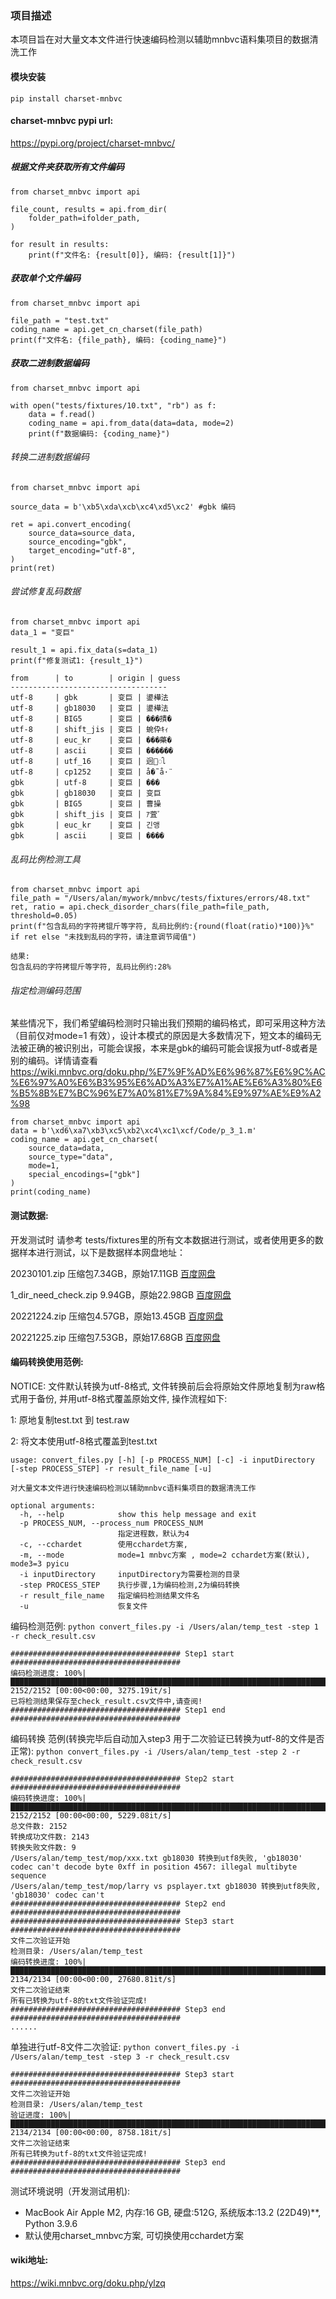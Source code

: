 ### 项目描述
本项目旨在对大量文本文件进行快速编码检测以辅助mnbvc语料集项目的数据清洗工作


#### 模块安装
```
pip install charset-mnbvc
```

#### charset-mnbvc pypi url:
https://pypi.org/project/charset-mnbvc/

##### 根据文件夹获取所有文件编码
```
from charset_mnbvc import api

file_count, results = api.from_dir(
    folder_path=ifolder_path,
)

for result in results:
    print(f"文件名: {result[0]}, 编码: {result[1]}")

```

##### 获取单个文件编码
```
from charset_mnbvc import api

file_path = "test.txt"
coding_name = api.get_cn_charset(file_path)
print(f"文件名: {file_path}, 编码: {coding_name}")

```

##### 获取二进制数据编码
```
from charset_mnbvc import api

with open("tests/fixtures/10.txt", "rb") as f:
    data = f.read()
    coding_name = api.from_data(data=data, mode=2)
    print(f"数据编码: {coding_name}")
```

###### 转换二进制数据编码
```
from charset_mnbvc import api

source_data = b'\xb5\xda\xcb\xc4\xd5\xc2' #gbk 编码

ret = api.convert_encoding(
    source_data=source_data,
    source_encoding="gbk",
    target_encoding="utf-8",
)
print(ret)
```

###### 尝试修复乱码数据
```
from charset_mnbvc import api
data_1 = "变巨"

result_1 = api.fix_data(s=data_1)
print(f"修复测试1: {result_1}")

from      | to        | origin | guess
-----------------------------------
utf-8     | gbk       | 变巨 | 鍙樺法
utf-8     | gb18030   | 变巨 | 鍙樺法
utf-8     | BIG5      | 变巨 | ���撌�
utf-8     | shift_jis | 变巨 | 蜿伜ｷｨ
utf-8     | euc_kr    | 变巨 | ���藥�
utf-8     | ascii     | 变巨 | ������
utf-8     | utf_16    | 变巨 | 迥ꢷ
utf-8     | cp1252    | 变巨 | å�˜å·¨
gbk       | utf-8     | 变巨 | ���
gbk       | gb18030   | 变巨 | 变巨
gbk       | BIG5      | 变巨 | 曹操
gbk       | shift_jis | 变巨 | ｱ萓ﾞ
gbk       | euc_kr    | 变巨 | 긴앵
gbk       | ascii     | 变巨 | ����
```

###### 乱码比例检测工具
```
from charset_mnbvc import api
file_path = "/Users/alan/mywork/mnbvc/tests/fixtures/errors/48.txt"
ret, ratio = api.check_disorder_chars(file_path=file_path, threshold=0.05)
print(f"包含乱码的字符拷锟斤等字符, 乱码比例约:{round(float(ratio)*100)}%" if ret else "未找到乱码的字符，请注意调节阈值")

结果:
包含乱码的字符拷锟斤等字符, 乱码比例约:28%

```

###### 指定检测编码范围
某些情况下，我们希望编码检测时只输出我们预期的编码格式，即可采用这种方法（目前仅对mode=1 有效），设计本模式的原因是大多数情况下，短文本的编码无法被正确的被识别出，可能会误报，本来是gbk的编码可能会误报为utf-8或者是别的编码。详情请查看 https://wiki.mnbvc.org/doku.php/%E7%9F%AD%E6%96%87%E6%9C%AC%E6%97%A0%E6%B3%95%E6%AD%A3%E7%A1%AE%E6%A3%80%E6%B5%8B%E7%BC%96%E7%A0%81%E7%9A%84%E9%97%AE%E9%A2%98
```
from charset_mnbvc import api
data = b'\xd6\xa7\xb3\xc5\xb2\xc4\xc1\xcf/Code/p_3_1.m'
coding_name = api.get_cn_charset(
    source_data=data,
    source_type="data",
    mode=1,
    special_encodings=["gbk"]
)
print(coding_name)
```

#### 测试数据:
开发测试时 请参考 tests/fixtures里的所有文本数据进行测试，或者使用更多的数据样本进行测试，以下是数据样本网盘地址：

20230101.zip 压缩包7.34GB，原始17.11GB
[百度网盘](https://pan.baidu.com/s/1TLEkczf5_pQlWcXwLPPcEw?pwd=78uq)

1_dir_need_check.zip 9.94GB，原始22.98GB
[百度网盘](https://pan.baidu.com/s/1IitNwAIbeZH9-Ah5eGCHfA?pwd=49yc)

20221224.zip 压缩包4.57GB，原始13.45GB
[百度网盘](https://pan.baidu.com/s/19DWSU68IukKWQqoEgjuVRQ?pwd=dh2n)

20221225.zip 压缩包7.53GB，原始17.68GB
[百度网盘](https://pan.baidu.com/s/1nTVNwayGfon8-R87TuCYfQ?pwd=76jy)


#### 编码转换使用范例:
NOTICE: 文件默认转换为utf-8格式, 文件转换前后会将原始文件原地复制为raw格式用于备份, 并用utf-8格式覆盖原始文件, 操作流程如下:

1: 原地复制test.txt 到 test.raw

2: 将文本使用utf-8格式覆盖到test.txt

```
usage: convert_files.py [-h] [-p PROCESS_NUM] [-c] -i inputDirectory [-step PROCESS_STEP] -r result_file_name [-u]

对大量文本文件进行快速编码检测以辅助mnbvc语料集项目的数据清洗工作

optional arguments:
  -h, --help            show this help message and exit
  -p PROCESS_NUM, --process_num PROCESS_NUM
                        指定进程数，默认为4
  -c, --cchardet        使用cchardet方案,
  -m, --mode            mode=1 mnbvc方案 , mode=2 cchardet方案(默认), mode3=3 pyicu
  -i inputDirectory     inputDirectory为需要检测的目录
  -step PROCESS_STEP    执行步骤,1为编码检测,2为编码转换
  -r result_file_name   指定编码检测结果文件名
  -u                    恢复文件
```
编码检测范例:
`python convert_files.py -i /Users/alan/temp_test -step 1 -r check_result.csv`

```
###################################### Step1 start ######################################
编码检测进度: 100%|████████████████████████████████████████████████████████████████████████████████████████████████████████████| 2152/2152 [00:00<00:00, 3275.19it/s]
已将检测结果保存至check_result.csv文件中,请查阅!
###################################### Step1 end ######################################
```

编码转换 范例(转换完毕后自动加入step3 用于二次验证已转换为utf-8的文件是否正常):
`python convert_files.py -i /Users/alan/temp_test -step 2 -r check_result.csv`
```
###################################### Step2 start ######################################
编码转换进度: 100%|████████████████████████████████████████████████████████████████████████████████████████████████████████████| 2152/2152 [00:00<00:00, 5229.08it/s]
总文件数: 2152
转换成功文件数: 2143
转换失败文件数: 9
/Users/alan/temp_test/mop/xxx.txt gb18030 转换到utf8失败, 'gb18030' codec can't decode byte 0xff in position 4567: illegal multibyte sequence
/Users/alan/temp_test/mop/larry vs psplayer.txt gb18030 转换到utf8失败, 'gb18030' codec can't
###################################### Step2 end ######################################
###################################### Step3 start ######################################
文件二次验证开始
检测目录: /Users/alan/temp_test
编码转换进度: 100%|███████████████████████████████████████████████████████████████████████████████████████████████████████████| 2134/2134 [00:00<00:00, 27680.81it/s]
文件二次验证结束
所有已转换为utf-8的txt文件验证完成!
###################################### Step3 end ######################################
......
```

单独进行utf-8文件二次验证:
`python convert_files.py -i /Users/alan/temp_test -step 3 -r check_result.csv`

```
###################################### Step3 start ######################################
文件二次验证开始
检测目录: /Users/alan/temp_test
验证进度: 100%|████████████████████████████████████████████████████████████████████████████████████████████████████████████████| 2134/2134 [00:00<00:00, 8758.18it/s]
文件二次验证结束
所有已转换为utf-8的txt文件验证完成!
###################################### Step3 end ######################################
```

测试环境说明（开发测试用机):
* MacBook Air Apple M2, 内存:16 GB, 硬盘:512G, 系统版本:13.2 (22D49)**, Python 3.9.6
* 默认使用charset_mnbvc方案, 可切换使用cchardet方案

#### wiki地址:
https://wiki.mnbvc.org/doku.php/ylzq



